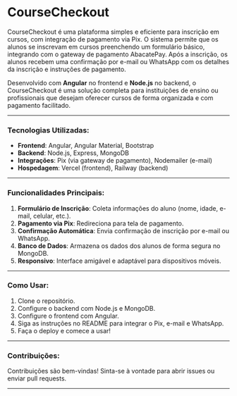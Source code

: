 # CourseCheckout
CourseCheckout é uma plataforma simples e eficiente para inscrição em cursos, com integração de pagamento via Pix. O sistema permite que os alunos se inscrevam em cursos preenchendo um formulário básico, integrando com o gateway de pagamento AbacatePay. Após a inscrição, os alunos recebem uma confirmação por e-mail ou WhatsApp com os detalhes da inscrição e instruções de pagamento.

Desenvolvido com **Angular** no frontend e **Node.js** no backend, o CourseCheckout é uma solução completa para instituições de ensino ou profissionais que desejam oferecer cursos de forma organizada e com pagamento facilitado.

---

### Tecnologias Utilizadas:
- **Frontend**: Angular, Angular Material, Bootstrap  
- **Backend**: Node.js, Express, MongoDB  
- **Integrações**: Pix (via gateway de pagamento), Nodemailer (e-mail)
- **Hospedagem**: Vercel (frontend), Railway (backend)  

---

### Funcionalidades Principais:
1. **Formulário de Inscrição**: Coleta informações do aluno (nome, idade, e-mail, celular, etc.).
2. **Pagamento via Pix**: Redireciona para tela de pagamento.
3. **Confirmação Automática**: Envia confirmação de inscrição por e-mail ou WhatsApp.
4. **Banco de Dados**: Armazena os dados dos alunos de forma segura no MongoDB.
5. **Responsivo**: Interface amigável e adaptável para dispositivos móveis.

---

### Como Usar:
1. Clone o repositório.
2. Configure o backend com Node.js e MongoDB.
3. Configure o frontend com Angular.
4. Siga as instruções no README para integrar o Pix, e-mail e WhatsApp.
5. Faça o deploy e comece a usar!

---

### Contribuições:
Contribuições são bem-vindas! Sinta-se à vontade para abrir issues ou enviar pull requests.

---
